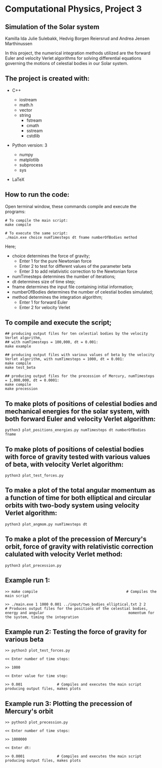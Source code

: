 # Computational Physics, Project 3
## Simulation of the Solar system

Kamilla Ida Julie Sulebakk, Hedvig Borgen Reiersrud and Andrea Jensen Marthinussen

In this project, the numerical integration methods utilized are the forward Euler and velocity Verlet algorithms for solving differential equations governing the motions of celestial bodies in our Solar system.

## The project is created with:
* C++
	* iostream
  	* math.h
 	* vector
   	* string
    	* fstream
    	* cmath
    	* sstream
    	* cstdlib
    
* Python version: 3
	* numpy 
	* matplotlib
  	* subprocess
	* sys
* LaTeX

## How to run the code:
Open terminal window, these commands compile and execute the programs: 
```
# To compile the main script:
make compile

# To execute the same script:
./main.exe choice numTimesteps dt fname numberOfBodies method

```
Here; 
* choice determines the force of gravity;
    * Enter 1 for the pure Newtonian force
    * Enter 2 to test for different values of the parameter beta
    * Enter 3 to add relativistic correction to the Newtonian force
* numTimesteps determines the number of iterations;
* dt determines size of time step;
* fname determines the input file containing initial information;
* numberOfBodies determines the number of celestial bodies simulated;
* method determines the integration algorithm;
    * Enter 1 for forward Euler
    * Enter 2 for velocity Verlet
    
    
## To compile and execute the script;
```
## producing output files for ten celestial bodies by the velocity Verlet algorithm,
## with numTimesteps = 100,000, dt = 0.001:
make example

## producing output files with various values of beta by the velocity Verlet algorithm, with numTimesteps = 1000, dt = 0.001:
make compile
make test_beta

## producing output files for the precession of Mercury, numTimesteps = 1,000,000, dt = 0.0001:
make compile
make precession
```

## To make plots of positions of celestial bodies and mechanical energies for the solar system, with both forward Euler and velocity Verlet algorithm:
```
python3 plot_positions_energies.py numTimesteps dt numberOfBodies fname
```


## To make plots of positions of celestial bodies with force of gravity tested with various values of beta, with velocity Verlet algorithm:
```
python3 plot_test_forces.py
```


## To make a plot of the total angular momentum as a function of time for both elliptical and circular orbits with two-body system using velocity Verlet algorithm:
```
python3 plot_angmom.py numTimesteps dt
```

	
## To make a plot of the precession of Mercury's orbit, force of gravity with relativistic correction calulated with velocity Verlet method:
```
python3 plot_precession.py
```



## Example run 1: 
```
>> make compile                         				# Compiles the main script

>> ./main.exe 1 1000 0.001 ../input/two_bodies_elliptical.txt 2 2       # Produces output files for the positions of the celestial bodies, energy and angular 										momentum for the system, timing the integration

```


## Example run 2: Testing the force of gravity for various beta
```
>> python3 plot_test_forces.py                              

<< Enter number of time steps: 

>> 1000

<< Enter value for time step:

>> 0.001				# Compiles and executes the main script producing output files, makes plots
```

## Example run 3: Plotting the precession of Mercury's orbit
```
>> python3 plot_precession.py                                           

<< Enter number of time steps: 

>> 1000000

<< Enter dt:

>> 0.0001				# Compiles and executes the main script producing output files, makes plots

```


